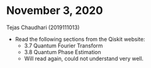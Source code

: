 # November 3, 2020

Tejas Chaudhari (2019111013)

- Read the following sections from the Qiskit website:
  - 3.7 Quantum Fourier Transform
  - 3.8 Quantum Phase Estimation
  - Will read again, could not understand very well.

